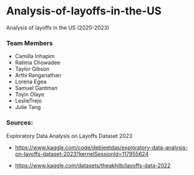 # Analysis-of-layoffs-in-the-US
Analysis of layoffs in the US (2020-2023)


### Team Members
- Camilla Inhapim
- Ratima Chowadee
- Taylor Gibson
- Arthi Ranganathan 
- Lorena Egea 
- Samuel Gantman 
- Toyin Olaye 
- LeslieTrejo
- Julie Tang


### Sources:
Exploratory Data Analysis on Layoffs Dataset 2023
- https://www.kaggle.com/code/debjeetdas/exploratory-data-analysis-on-layoffs-dataset-2023?kernelSessionId=117955624

- https://www.kaggle.com/datasets/theakhilb/layoffs-data-2022
